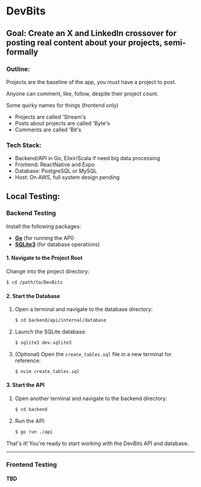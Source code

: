 # DevBits

## Goal: Create an X and LinkedIn crossover for posting real content about your projects, semi-formally

### Outline:

Projects are the baseline of the app, you must have a project to post.

Anyone can comment, like, follow, despite their project count.

Some quirky names for things (frontend only)
- Projects are called 'Stream's
- Posts about projects are called 'Byte's
- Comments are called 'Bit's

### Tech Stack:

- Backend/API in Go, Elixir/Scala if need big data processing
- Frontend: ReactNative and Expo
- Database: PostgreSQL or MySQL
- Host: On AWS, full system design pending

## Local Testing:

### Backend Testing

Install the following packages:
- [**Go**](https://go.dev/doc/install) (for running the API)
- [**SQLite3**](https://www.sqlite.org/index.html) (for database operations)

#### 1. Navigate to the Project Root
Change into the project directory:
```bash
$ cd /path/to/DevBits
```

#### 2. Start the Database
1. Open a terminal and navigate to the database directory:
   ```bash
   $ cd backend/api/internal/database
   ```

2. Launch the SQLite database:
   ```bash
   $ sqlite3 dev.sqlite3
   ```

3. (Optional) Open the `create_tables.sql` file in a new terminal for reference:
   ```bash
   $ nvim create_tables.sql
   ```

#### 3. Start the API
1. Open another terminal and navigate to the backend directory:
   ```bash
   $ cd backend
   ```

2. Run the API:
   ```bash
   $ go run ./api
   ```

That's it! You're ready to start working with the DevBits API and database.

---

### Frontend Testing

#### TBD

